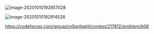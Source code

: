 ![image-20201010192857028](C:\Users\OgRob\AppData\Roaming\Typora\typora-user-images\image-20201010192857028.png)

![image-20201010192914526](C:\Users\OgRob\AppData\Roaming\Typora\typora-user-images\image-20201010192914526.png)

https://codeforces.com/group/cnSqrjlppH/contest/217812/problem/A06